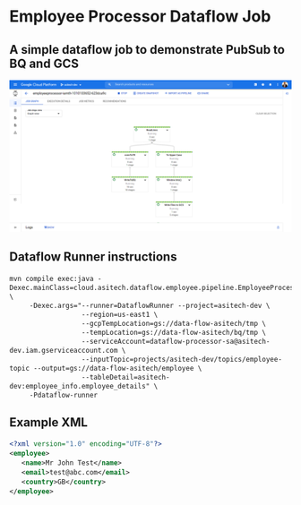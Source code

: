 # Employee Processor Dataflow Job

## A simple dataflow job to demonstrate PubSub to BQ and GCS

![Employee DataFlow Processor](docs/emp_processor_dataflow.png)

## Dataflow Runner instructions

```shell
mvn compile exec:java -Dexec.mainClass=cloud.asitech.dataflow.employee.pipeline.EmployeeProcessor \
     -Dexec.args="--runner=DataflowRunner --project=asitech-dev \
                  --region=us-east1 \
                  --gcpTempLocation=gs://data-flow-asitech/tmp \
                  --tempLocation=gs://data-flow-asitech/bq/tmp \
                  --serviceAccount=dataflow-processor-sa@asitech-dev.iam.gserviceaccount.com \
                  --inputTopic=projects/asitech-dev/topics/employee-topic --output=gs://data-flow-asitech/employee \
                  --tableDetail=asitech-dev:employee_info.employee_details" \
     -Pdataflow-runner
```


## Example XML

```xml
<?xml version="1.0" encoding="UTF-8"?>
<employee>
   <name>Mr John Test</name>
   <email>test@abc.com</email>
   <country>GB</country>
</employee>
```
